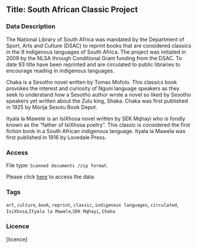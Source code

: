 ## Title: South African Classic Project


### Data Description

The National Library of South Africa was mandated by the Department of Sport, Arts and Culture (DSAC) to reprint books that are considered classics in the 9 indigenous languages of South Africa. The project was initiated in 2009 by the NLSA through Conditional Grant funding from the DSAC. To date 93 title have been reprinted and are circulated to public libraries to encourage reading in indigenous languages.

Chaka is a Sesotho novel written by Tomas Mofolo. This classics book provokes the interest and curiosity of Nguni language speakers as they seek to understand how a Sesotho author wrote a novel so liked by Sesotho speakers yet written about the Zulu king, Shaka. Chaka was first published in 1925 by Morija Sesotu Book Depot.

Ityala la Mawele is an IsiXhosa novel written by SEK Mqhayi who is fondly known as the “father of IsiXhosa poetry”. This classic is considered the first fiction book in a South African indigenous language. Ityala la Mawela was first published in 1916 by Lovedale Press.



### Access

File type: `Scanned documents /zip format`.

Please click [here](https://drive.google.com/drive/folders/1oARsJ8OiDsuVzQKE6xiF_Pcmvaesv2yK?usp=sharing
) to access the data.


### Tags

`art`, `culture`, `book`, `reprint`, `classic`, `indigenous languages`, `circulated`, `IsiXhosa`,`Ityala la Mawele`,`SEK Mqhayi`, `Chaka`

### Licence

[licence]